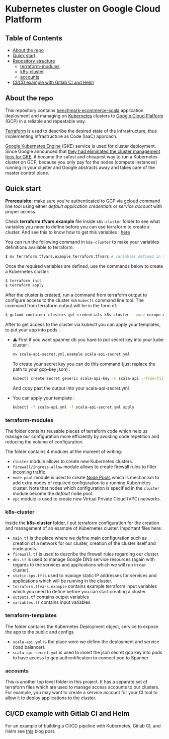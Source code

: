 # Kubernetes cluster on Google Cloud Platform

## Table of Contents
* [About the repo](#about-the-repo)
* [Quick start](#quick-start)
* [Repository structure](#repository-structure)
   * [terraform-modules](#terraform-modules)
   * [k8s-cluster](#k8s-cluster)
   * [accounts](#accounts)
* [CI/CD example with Gitlab CI and Helm](#cicd-example-with-gitlab-ci-and-helm)

## About the repo
This repository contains [benchmark-ecommerce-scala](https://github.com/caminale/benchmark-ecommerce-scala) application  deployment and managing on [Kubernetes](https://kubernetes.io/) clusters to [Google Cloud Platform](https://cloud.google.com/) (GCP) in a reliable and repeatable way.

[Terraform](https://www.terraform.io/) is used to describe the desired state of the infrastructure, thus implementing Infrastructure as Code (IaaC) approach.

[Google Kubernetes Engine](https://cloud.google.com/kubernetes-engine/) (GKE) service is used for cluster deployment. Since Google announced that [they had eliminated the cluster management fees for GKE](https://cloudplatform.googleblog.com/2017/11/Cutting-Cluster-Management-Fees-on-Google-Kubernetes-Engine.html),
it became the safest and cheapest way to run a Kubernetes cluster on GCP, because you only pay for the nodes (compute instances) running in your cluster and Google abstracts away and takes care of the master control plane.  


## Quick start
**Prerequisite:** make sure you're authenticated to GCP via [gcloud](https://cloud.google.com/sdk/gcloud/) command line tool using either _default application credentials_ or _service account_ with proper access.

Check **terraform.tfvars.example** file inside `k8s-cluster` folder to see what variables you need to define before you can use terraform to create a cluster. And see this to know how to get this variables : [here](https://github.com/caminale/benchmark-ecommerce-scala/blob/master/docs/gcp-configs.md)

You can run the following command in `k8s-cluster` to make your variables definitions available to terraform:
```bash
$ mv terraform.tfvars.example terraform.tfvars # variables defined in terraform.tfvars will be automatically picked up by terraform during the run
```

Once the required variables are defined, use the commands below to create a Kubernetes cluster:
```bash
$ terraform init
$ terraform apply
```

After the cluster is created, run a command from terraform output to configure access to the cluster via `kubectl` command line tool. The command from terraform output will be in the form of:

```bash
$ gcloud container clusters get-credentials k8s-cluster --zone europe-west1-b --project example-123456
```
After to get access to the cluster via kubectl you can apply your templates, to put your app into pods :
*   :warning: First if you want spanner db you have to put secret key into your kube cluster :
    
    ```bash
    mv scala-api-secret.yml.example scala-api-secret.yml
    ```
    To create your secret key you can do this command (just replace the path to your gcp-key json) :
    
    ```bash
    kubectl create secret generic scala-api-key -n scala-api --from-file=key.json=/path/to/your/gcp/key/json -o=yaml
    ```
    And copy past the output into your scala-api-secret.yml
    
*   You can apply your template :             
    ```bash    
    kubectl -f scala-api.yml -f scala-api-secret.yml apply
    ```

### terraform-modules
The folder contains reusable pieces of terraform code which help us manage our configuration more efficiently by avoiding code repetition and reducing the volume of configuration.

The folder contains 4 modules at the moment of writing:

* `cluster` module allows to create new Kubernetes clusters.
* `firewall/ingress-allow` module allows to create firewall rules to filter incoming traffic.
* `node-pool` module is used to create [Node Pools](https://cloud.google.com/kubernetes-engine/docs/concepts/node-pools) which is mechanism to add extra nodes of required configuration to a running Kubernetes cluster. Note that nodes which configuration is specified in the `cluster` module become the _default_ node pool.  
* `vpc` module is used to create new Virtual Private Cloud (VPC) networks.

### k8s-cluster
Inside the **k8s-cluster** folder, I put terraform configuration for the creation and management of an example of Kubernetes cluster.
Important files here:

* `main.tf` is the place where we define main configuration such as creation of a network for our cluster, creation of the cluster itself and node pools.
* `firewall.tf` is used to describe the firewall rules regarding our cluster.
* `dns.tf` is used to manage Google DNS service resources (again with regards to the services and applications which we will run in our cluster).
* `static-ips.tf` is used to manage static IP addresses for services and applications which will be running in the cluster.
* `terraform.tfvars.example` contains example terraform input variables which you need to define before you can start creating a cluster.
* `outputs.tf` contains output variables
* `variables.tf` contains input variables

### terraform-templates
The folder contains the  Kubernetes Deployment object, service to expose the app to the public and configs
* `scala-api.yml` is the place were we define the deployment and service (load balancer).
* `scala-api-secret.yml` is used to insert the json secret gcp key into pods to have access to gcp authentification to connect pod to Spanner

### accounts
This is another top level folder in this project. It has a separate set of terraform files which are used to manage access accounts to our clusters. For example, you may want to create a service account for your CI tool to allow it to deploy applications to the cluster.

## CI/CD example with Gitlab CI and Helm
For an example of building a CI/CD pipeline with Kubernetes, Gitlab CI, and Helm see [this](http://artemstar.com/2018/01/15/cicd-with-kubernetes-and-gitlab/) blog post.
